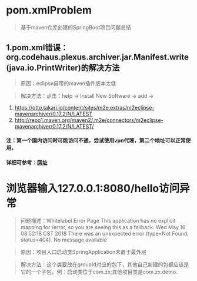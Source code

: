 # pom.xmlProblem
>基于maven仓库创建的SpringBoot项目问题总结

## 1.pom.xml错误：org.codehaus.plexus.archiver.jar.Manifest.write(java.io.PrintWriter)的解决方法
> 原因：eclipse自带的maven插件版本太低

> 解决方法：点击：help ->  Install New Software -> add ->  
1. https://otto.takari.io/content/sites/m2e.extras/m2eclipse-mavenarchiver/0.17.2/N/LATEST
2. http://repo1.maven.org/maven2/.m2e/connectors/m2eclipse-mavenarchiver/0.17.2/N/LATEST/
#### 注：第一个国内访问时可能访问不通，尝试使用vpn代理，第二个地址可以正常使用，
#### 详细可参考：[网址](https://stackoverflow.com/questions/37555557/m2e-error-in-mavenarchiver-getmanifest)

# 浏览器输入127.0.0.1:8080/hello访问异常
>问题描述：Whitelabel Error Page
This application has no explicit mapping for /error, so you are seeing this as a fallback.
Wed May 16 08:52:18 CST 2018
There was an unexpected error (type=Not Found, status=404).
No message available

>原因：项目入口启动类SpringApplication未置于最外层

>解决方法：这个类要放在groupId对应的包下，其他自己新建的包都应该是它的一个子包，例：启动类位于com.zx;其他项目类是com.zx.demo.
